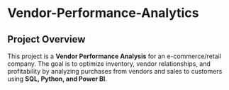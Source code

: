# Vendor-Performance-Analytics

## Project Overview
This project is a **Vendor Performance Analysis** for an e-commerce/retail company. The goal is to optimize inventory, vendor relationships, and profitability by analyzing purchases from vendors and sales to customers using **SQL, Python, and Power BI**.
